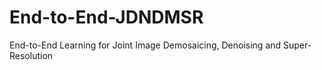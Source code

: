 # End-to-End-JDNDMSR
End-to-End Learning for Joint Image Demosaicing, Denoising and Super-Resolution
